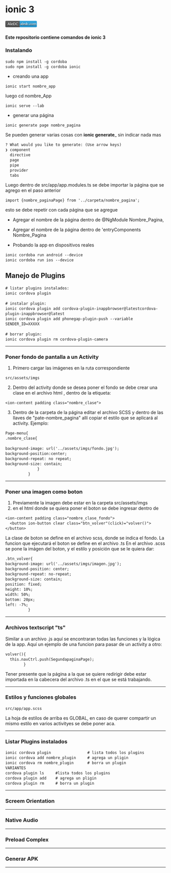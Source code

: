 # ionic 3
[<img src="https://github.com/aledc7/PHP-Certification/blob/master/aledc-logo.png?raw=true">](https://aledc.com)

#### Este repositorio contiene comandos de ionic 3


### Instalando
```
sudo npm install -g cordoba
sudo npm install -g cordoba ionic
```


- creando una app
```
ionic start nombre_app
```
luego cd nombre_App
```
ionic serve --lab
```

- generar una página
```
ionic generate page nombre_pagina
```

Se pueden generar varias cosas con __ionic generate___ sin indicar nada mas

```
? What would you like to generate: (Use arrow keys)
❯ component 
  directive 
  page 
  pipe 
  provider 
  tabs 
  ```
  
  


Luego dentro de src/app/app.modules.ts se debe importar la página que se agrego en el paso anterior
```
import {nombre_paginaPage} from '../carpeta/nombre_pagina';
```
esto se debe repetir con cada página que se agregue

- Agregar el nombre de la página dentro de @NgModule Nombre_Pagina,
- Agregar el nombre de la página dentro de 'entryComponents Nombre_Pagina

- Probando la app en dispositivos reales
```
ionic cordoba run android --device
ionic cordoba run ios --device
```


## Manejo de Plugins

```
# listar plugins instalados:
ionic cordova plugin

# instalar plugin:
ionic cordova plugin add cordova-plugin-inappbrowser@latestcordova-plugin-inappbrowser@latest
ionic cordova plugin add phonegap-plugin-push --variable SENDER_ID=XXXXX

# borrar plugin:
ionic cordova plugin rm cordova-plugin-camera
```

_____________________________________________________________________________________________________
### Poner fondo de pantalla a un Actívity

1. Primero cargar las imágenes en la ruta correspondiente
```
src/assets/imgs
```

2. Dentro del activity donde se desea poner el fondo se debe crear una clase en el archivo html , dentro de la etiqueta: 
```
<ion-content padding class="nombre_clase">
```

3. Dentro de la carpeta de la página editar el archivo SCSS y dentro de las llaves de "pate-nombre_pagina" allí copiar el estilo que se aplicará al activity. Ejemplo:
```
Page-menu{
.nombre_clase{

background-image: url('../assets/imgs/fondo.jpg');
background-position:center;
background-repeat: no repeat;
background-size: contain;
              }
          }
```
_____________________________________________________________________________________________________

### Poner una imagen como boton

1. Previamente la imagen debe estar en la carpeta src/assets/imgs
2. en el html donde se quiera poner el boton se debe ingresar dentro de <ion-content padding>
```
<ion-content padding class="nombre_clase_fondo">
  <button ion-button clear class="btn_volver"(click)="volver()"></button>
```
La clase de boton se define en el archivo scss, donde se indica el fondo.
La funcion que ejecutará el boton se define en el archivo .ts
En el archivo .scss se pone la imágen del boton, y el estilo y posición que se le quiera dar:
```
.btn_volver{
background-image: url('../assets/imgs/imagen.jpg');
background-position: center;
background-repeat: no-repeat;
background-size: contain;
position: fixed;
height: 10%;
width: 50%;
bottom: 20px;
left: -7%;
          }
```
  
_____________________________________________________________________________________________________

### Archivos textscript "ts"

Similar a un archivo .js aquí se encontraran todas las funciones y la lógica de la app. Aquí un ejemplo de una funcion para pasar de un activity a otro:
```
volver(){
  this.navCtrl.push(SegundapaginaPage);
        }
```

Tener presente que la página a la que se quiere redirigir debe estar importada en la cabecera del archivo .ts en el que se está trabajando.

_____________________________________________________________________________________________________
### Estilos y funciones globales

```
src/app/app.scss
```
La hoja de estilos de arriba es GLOBAL, en caso de querer compartir un mismo estilo en varios activityes se debe poner aca.
_____________________________________________________________________________________________________

### Listar Plugins instalados

```
ionic cordova plugin                # lista todos los plugins
ionic cordova add nombre_plugin     # agrega un pligin
ionic cordova rm nombre_plugin      # borra un plugin
VARIANTES
cordova plugin ls     #lista todos los plugins
cordova plugin add    # agrega un pligin
cordova plugin rm     # borra un plugin
```
_____________________________________________________________________________________________________
### Screem Orientation


_____________________________________________________________________________________________________
### Native Audio



_____________________________________________________________________________________________________
### Preload Complex



_____________________________________________________________________________________________________
### Generar APK



_____________________________________________________________________________________________________








